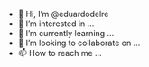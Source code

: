 - 👋 Hi, I’m @eduardodelre
- 👀 I’m interested in ...
- 🌱 I’m currently learning ...
- 💞️ I’m looking to collaborate on ...
- 📫 How to reach me ...

<!---
eduardodelre/eduardodelre is a ✨ special ✨ repository because its `README.md` (this file) appears on your GitHub profile.
You can click the Preview link to take a look at your changes.
--->

